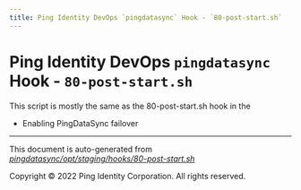 ```yaml
---
title: Ping Identity DevOps `pingdatasync` Hook - `80-post-start.sh`
---
```


# Ping Identity DevOps `pingdatasync` Hook - `80-post-start.sh`
 This script is mostly the same as the 80-post-start.sh hook in the
 * Enabling PingDataSync failover

---
This document is auto-generated from _[pingdatasync/opt/staging/hooks/80-post-start.sh](https://github.com/pingidentity/pingidentity-docker-builds/blob/master/pingdatasync/opt/staging/hooks/80-post-start.sh)_

Copyright © 2022 Ping Identity Corporation. All rights reserved.
